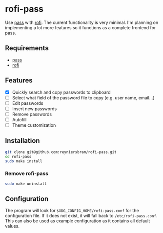 # rofi-pass

Use [pass](https://www.passwordstore.org) with 
[rofi](https://github.com/davatorium/rofi). The current functionality is very 
minimal. I'm planning on implementing a lot more features so it functions as 
a complete frontend for pass.

## Requirements

- [pass](https://www.passwordstore.org)
- [rofi](https://github.com/davatorium/rofi)

## Features
- [x] Quickly search and copy passwords to clipboard
- [ ] Select what field of the password file to copy (e.g. user name, email...)
- [ ] Edit passwords
- [ ] Insert new passwords
- [ ] Remove passwords
- [ ] Autofill
- [ ] Theme customization

## Installation

```sh
git clone git@github.com:reyniersbram/rofi-pass.git
cd rofi-pass
sudo make install
```

### Remove rofi-pass

```sh
sudo make uninstall
```

## Configuration

The program will look for `$XDG_CONFIG_HOME/rofi-pass.conf` for the 
configuration file. If it does not exist, it will fall back to 
`/etc/rofi-pass.conf`. This can also be used as example configuration as it 
contains all default values.
